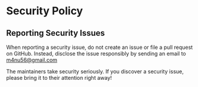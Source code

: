 # Security Policy

## Reporting Security Issues

When reporting a security issue, do not create an issue or file a pull request on GitHub. Instead, disclose the issue responsibly by sending an email to m4nu56@gmail.com

The maintainers take security seriously. If you discover a security issue, please bring it to their attention right away!
